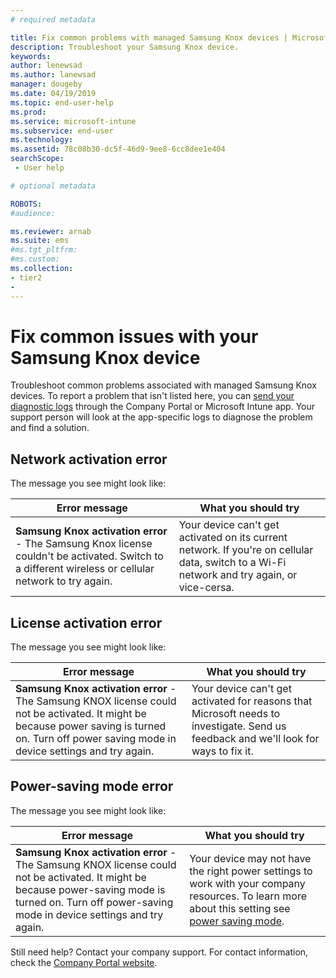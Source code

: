 ```yaml
---
# required metadata

title: Fix common problems with managed Samsung Knox devices | Microsoft Docs
description: Troubleshoot your Samsung Knox device.
keywords:
author: lenewsad
ms.author: lanewsad
manager: dougeby
ms.date: 04/19/2019
ms.topic: end-user-help
ms.prod:
ms.service: microsoft-intune
ms.subservice: end-user
ms.technology:
ms.assetid: 78c08b30-dc5f-46d9-9ee8-6cc8dee1e404
searchScope:
 - User help

# optional metadata

ROBOTS:  
#audience:

ms.reviewer: arnab
ms.suite: ems
#ms.tgt_pltfrm:
#ms.custom:
ms.collection:
- tier2
- 
---
```


# Fix common issues with your Samsung Knox device

Troubleshoot common problems associated with managed Samsung Knox devices. To report a problem that isn't listed here, you can [send your diagnostic logs](send-logs-to-your-it-admin-by-email-android.md) through the Company Portal or Microsoft Intune app. Your support person will look at the app-specific logs to diagnose the problem and find a solution.    

## Network activation error  

The message you see might look like:

|Error message|What you should try|
|---|---|
|**Samsung Knox activation error** - The Samsung Knox license couldn't be activated. Switch to a different wireless or cellular network to try again.|Your device can't get activated on its current network. If you're on cellular data, switch to a Wi-Fi network and try again, or vice-cersa.|

## License activation error

The message you see might look like:

|Error message|What you should try|
|---|---|
|**Samsung Knox activation error** - The Samsung KNOX license could not be activated. It might be because power saving is turned on. Turn off power saving mode in device settings and try again.|Your device can't get activated for reasons that Microsoft needs to investigate. Send us feedback and we'll look for ways to fix it.|

## Power-saving mode error

The message you see might look like:

|Error message|What you should try|
|---|---|
|**Samsung Knox activation error** - The Samsung KNOX license could not be activated. It might be because power-saving mode is turned on. Turn off power-saving mode in device settings and try again. |Your device may not have the right power settings to work with your company resources. To learn more about this setting see [power saving mode](/exchange/clients-and-mobile-in-exchange-online/outlook-for-ios-and-android/outlook-for-ios-and-android-faq).|  

Still need help? Contact your company support. For contact information, check the [Company Portal website](https://go.microsoft.com/fwlink/?linkid=2010980).